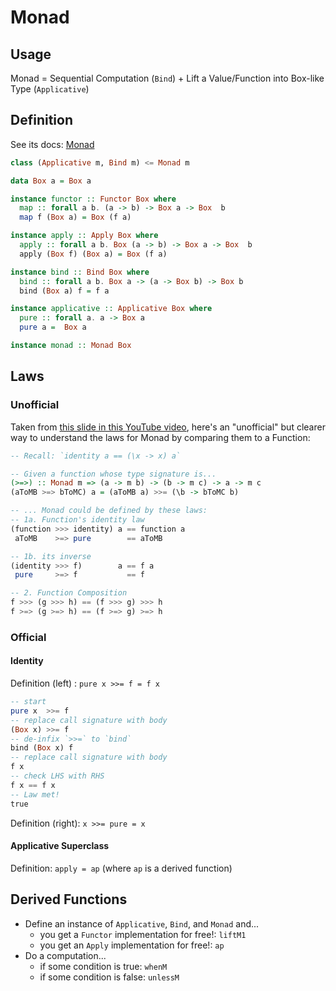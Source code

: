 # Monad

## Usage

Monad = Sequential Computation (`Bind`) + Lift a Value/Function into Box-like Type (`Applicative`)

## Definition

See its docs: [Monad](https://pursuit.purescript.org/packages/purescript-prelude/4.1.1/docs/Control.Monad)

```purescript
class (Applicative m, Bind m) <= Monad m

data Box a = Box a

instance functor :: Functor Box where
  map :: forall a b. (a -> b) -> Box a -> Box  b
  map f (Box a) = Box (f a)

instance apply :: Apply Box where
  apply :: forall a b. Box (a -> b) -> Box a -> Box  b
  apply (Box f) (Box a) = Box (f a)

instance bind :: Bind Box where
  bind :: forall a b. Box a -> (a -> Box b) -> Box b
  bind (Box a) f = f a

instance applicative :: Applicative Box where
  pure :: forall a. a -> Box a
  pure a =  Box a

instance monad :: Monad Box
```

## Laws

### Unofficial

Taken from [this slide in this YouTube video](https://youtu.be/EoJ9xnzG76M?t=7m9s), here's an "unofficial" but clearer way to understand the laws for Monad by comparing them to a Function:
```purescript
-- Recall: `identity a == (\x -> x) a`

-- Given a function whose type signature is...
(>=>) :: Monad m => (a -> m b) -> (b -> m c) -> a -> m c
(aToMB >=> bToMC) a = (aToMB a) >>= (\b -> bToMC b)

-- ... Monad could be defined by these laws:
-- 1a. Function's identity law
(function >>> identity) a == function a
 aToMB    >=> pure        == aToMB

-- 1b. its inverse
(identity >>> f)        a == f a
 pure     >=> f           == f

-- 2. Function Composition
f >>> (g >>> h) == (f >>> g) >>> h
f >=> (g >=> h) == (f >=> g) >=> h
```

### Official

#### Identity

Definition (left) : `pure x >>= f = f x`

```purescript
-- start
pure x  >>= f
-- replace call signature with body
(Box x) >>= f
-- de-infix `>>=` to `bind`
bind (Box x) f
-- replace call signature with body
f x
-- check LHS with RHS
f x == f x
-- Law met!
true
```

Definition (right): `x >>= pure = x`

#### Applicative Superclass

Definition: `apply = ap` (where `ap` is a derived function)

## Derived Functions

- Define an instance of `Applicative`, `Bind`, and `Monad` and...
    - you get a `Functor` implementation for free!: `liftM1`
    - you get an `Apply` implementation for free!: `ap`
- Do a computation...
    - if some condition is true: `whenM`
    - if some condition is false: `unlessM`
